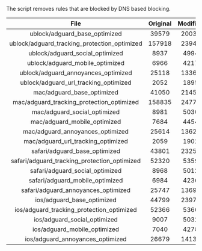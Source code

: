 The script removes rules that are blocked by DNS based blocking.


| File | Original | Modified |
|:----:|:-----:|:-----:|
| ublock/adguard_base_optimized | 39579 | 20036 |
| ublock/adguard_tracking_protection_optimized | 157918 | 23949 |
| ublock/adguard_social_optimized | 8937 | 4994 |
| ublock/adguard_mobile_optimized | 6966 | 4217 |
| ublock/adguard_annoyances_optimized | 25118 | 13366 |
| ublock/adguard_url_tracking_optimized | 2052 | 1895 |
| mac/adguard_base_optimized | 41050 | 21450 |
| mac/adguard_tracking_protection_optimized | 158835 | 24775 |
| mac/adguard_social_optimized | 8981 | 5030 |
| mac/adguard_mobile_optimized | 7684 | 4454 |
| mac/adguard_annoyances_optimized | 25614 | 13621 |
| mac/adguard_url_tracking_optimized | 2059 | 1902 |
| safari/adguard_base_optimized | 43801 | 23257 |
| safari/adguard_tracking_protection_optimized | 52320 | 5359 |
| safari/adguard_social_optimized | 8968 | 5012 |
| safari/adguard_mobile_optimized | 6984 | 4236 |
| safari/adguard_annoyances_optimized | 25747 | 13697 |
| ios/adguard_base_optimized | 44799 | 23979 |
| ios/adguard_tracking_protection_optimized | 52366 | 5366 |
| ios/adguard_social_optimized | 9007 | 5032 |
| ios/adguard_mobile_optimized | 7040 | 4278 |
| ios/adguard_annoyances_optimized | 26679 | 14130 |
